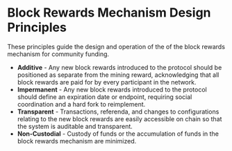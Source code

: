 # Block Rewards Mechanism Design Principles

These principles guide the design and operation of the of the block rewards mechanism for community funding.

- **Additive** - Any new block rewards introduced to the protocol should be positioned as separate from the mining reward, acknowledging that all block rewards are paid for by every participant in the network.
- **Impermanent** - Any new block rewards introduced to the protocol should define an expiration date or endpoint, requiring social coordination and a hard fork to reimplement.
- **Transparent** - Transactions, referenda, and changes to configurations relating to the new block rewards are easily accessible on chain so that the system is auditable and transparent.
- **Non-Custodial** - Custody of funds or the accumulation of funds in the block rewards mechanism are minimized.
